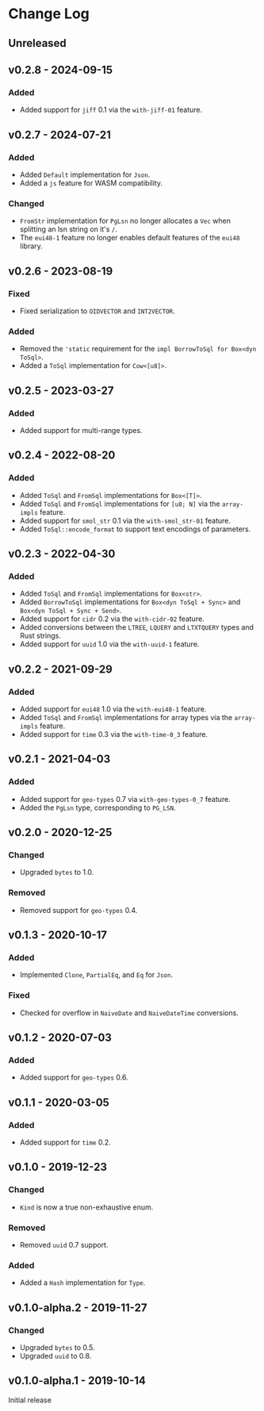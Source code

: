 # Change Log

## Unreleased

## v0.2.8 - 2024-09-15

### Added

* Added support for `jiff` 0.1 via the `with-jiff-01` feature.

## v0.2.7 - 2024-07-21

### Added

* Added `Default` implementation for `Json`.
* Added a `js` feature for WASM compatibility.

### Changed

* `FromStr` implementation for `PgLsn` no longer allocates a `Vec` when splitting an lsn string on it's `/`.
* The `eui48-1` feature no longer enables default features of the `eui48` library.

## v0.2.6 - 2023-08-19

### Fixed

* Fixed serialization to `OIDVECTOR` and `INT2VECTOR`.

### Added

* Removed the `'static` requirement for the `impl BorrowToSql for Box<dyn ToSql>`.
* Added a `ToSql` implementation for `Cow<[u8]>`.

## v0.2.5 - 2023-03-27

### Added

* Added support for multi-range types.

## v0.2.4 - 2022-08-20

### Added

* Added `ToSql` and `FromSql` implementations for `Box<[T]>`.
* Added `ToSql` and `FromSql` implementations for `[u8; N]` via the `array-impls` feature.
* Added support for `smol_str` 0.1 via the `with-smol_str-01` feature.
* Added `ToSql::encode_format` to support text encodings of parameters.

## v0.2.3 - 2022-04-30

### Added

* Added `ToSql` and `FromSql` implementations for `Box<str>`.
* Added `BorrowToSql` implementations for `Box<dyn ToSql + Sync>` and `Box<dyn ToSql + Sync + Send>`.
* Added support for `cidr` 0.2 via the `with-cidr-02` feature.
* Added conversions between the `LTREE`, `LQUERY` and `LTXTQUERY` types and Rust strings.
* Added support for `uuid` 1.0 via the `with-uuid-1` feature.

## v0.2.2 - 2021-09-29

### Added

* Added support for `eui48` 1.0 via the `with-eui48-1` feature.
* Added `ToSql` and `FromSql` implementations for array types via the `array-impls` feature.
* Added support for `time` 0.3 via the `with-time-0_3` feature.

## v0.2.1 - 2021-04-03

### Added

* Added support for `geo-types` 0.7 via `with-geo-types-0_7` feature.
* Added the `PgLsn` type, corresponding to `PG_LSN`.

## v0.2.0 - 2020-12-25

### Changed

* Upgraded `bytes` to 1.0.

### Removed

* Removed support for `geo-types` 0.4.

## v0.1.3 - 2020-10-17

### Added

* Implemented `Clone`, `PartialEq`, and `Eq` for `Json`.

### Fixed

* Checked for overflow in `NaiveDate` and `NaiveDateTime` conversions.

## v0.1.2 - 2020-07-03

### Added

* Added support for `geo-types` 0.6.

## v0.1.1 - 2020-03-05

### Added

* Added support for `time` 0.2.

## v0.1.0 - 2019-12-23

### Changed

* `Kind` is now a true non-exhaustive enum.

### Removed

* Removed `uuid` 0.7 support.

### Added

* Added a `Hash` implementation for `Type`.

## v0.1.0-alpha.2 - 2019-11-27

### Changed

* Upgraded `bytes` to 0.5.
* Upgraded `uuid` to 0.8.

## v0.1.0-alpha.1 - 2019-10-14

Initial release
